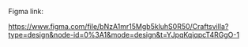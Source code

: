 



Figma link:

https://www.figma.com/file/bNzA1mr15Mgb5kluhS0R50/Craftsvilla?type=design&node-id=0%3A1&mode=design&t=YJpqKqiqpcT4RGgO-1